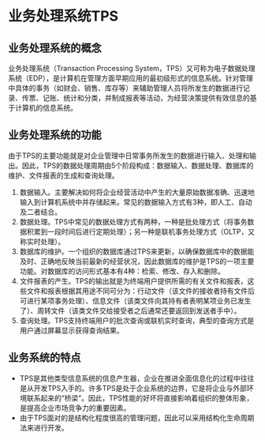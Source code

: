 # 业务处理系统TPS


## 业务处理系统的概念

业务处理系统（Transaction Processing System，TPS）又可称为电子数据处理系统（EDP），是计算机在管理方面早期应用的最初级形式的信息系统。针对管理中具体的事务（如财会、销售、库存等）来辅助管理人员将所发生的数据进行记录、传票、记账、统计和分类，并制成报表等活动，为经营决策提供有效信息的基于计算机的信息系统。 

## 业务处理系统的功能

由于TPS的主要功能就是对企业管理中日常事务所发生的数据进行输入、处理和输出。因此，TPS的数据处理周期由5个阶段构成：数据输入、数据处理、数据库的维护、文件报表的生成和查询处理。

1. 数据输入。主要解决如何将企业经营活动中产生的大量原始数据准确、迅速地输入到计算机系统中并存储起来。常见的数据输入方式有3种，即人工、自动及二者结合。 
2. 数据处理。TPS中常见的数据处理方式有两种，一种是批处理方式（将事务数据积累到一段时间后进行定期处理）；另一种是联机事务处理方式（OLTP，又称实时处理）。 
3. 数据库的维护。一个组织的数据库通过TPS来更新，以确保数据库中的数据能及时、正确地反映当前最新的经营状况，因此数据库的维护是TPS的一项主要功能。对数据库的访问形式基本有4种：检索、修改、存入和删除。 
4. 文件报表的产生。TPS的输出就是为终端用户提供所需的有关文件和报表，这些文件和报表根据其用途不同可分为：行动文件（该文件的接收者持有文件后可进行某项事务处理）、信息文件（该类文件向其持有者表明某项业务已发生了）、周转文件（该类文件交给接受者之后通常还要返回到发送者手中）。
5. 查询处理。TPS支持终端用户的批次查询或联机实时查询，典型的查询方式是用户通过屏幕显示获得查询结果。 

## 业务系统的特点

- TPS是其他类型信息系统的信息产生器，企业在推进全面信息化的过程中往往是从开发TPS入手的。许多TPS是处于企业系统的边界，它是将企业与外部环境联系起来的“桥梁”。因此，TPS性能的好坏将直接影响着组织的整体形象，是提高企业市场竞争力的重要因素。
- 由于TPS面对的是结构化程度很高的管理问题，因此可以采用结构化生命周期法来进行开发。 




















